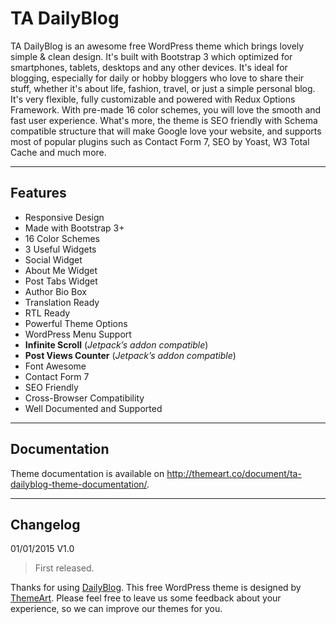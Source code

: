 TA DailyBlog
============

TA DailyBlog is an awesome free WordPress theme which brings lovely simple & clean design. It's built with Bootstrap 3 which optimized for smartphones, tablets, desktops and any other devices. It's ideal for blogging, especially for daily or hobby bloggers who love to share their stuff, whether it's about life, fashion, travel, or just a simple personal blog. It's very flexible, fully customizable and powered with Redux Options Framework. With pre-made 16 color schemes, you will love the smooth and fast user experience. What's more, the theme is SEO friendly with Schema compatible structure that will make Google love your website, and supports most of popular plugins such as Contact Form 7, SEO by Yoast, W3 Total Cache and much more.

--------

Features
--------

- Responsive Design
- Made with Bootstrap 3+
- 16 Color Schemes
- 3 Useful Widgets
 - Social Widget
 - About Me Widget
 - Post Tabs Widget 
- Author Bio Box
- Translation Ready
- RTL Ready
- Powerful Theme Options
- WordPress Menu Support
- **Infinite Scroll** (*Jetpack’s addon compatible*)
- **Post Views Counter** (*Jetpack’s addon compatible*)
- Font Awesome
- Contact Form 7
- SEO Friendly
- Cross-Browser Compatibility
- Well Documented and Supported

-------------

Documentation
-------------

Theme documentation is available on http://themeart.co/document/ta-dailyblog-theme-documentation/.

---------

Changelog
---------

01/01/2015 V1.0 
> First released.

Thanks for using [DailyBlog][1]. This free WordPress theme is designed by [ThemeArt][2]. Please feel free to leave us some feedback about your experience, so we can improve our themes for you.

[1]: http://themeart.co/free-theme/ta-dailyblog/
[2]: http://themeart.co/